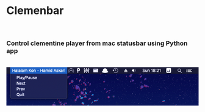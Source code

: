 # Clemenbar
<br />

### Control clementine player from mac statusbar using Python app

<br />
<img src="s-shot.png" />
<br />
